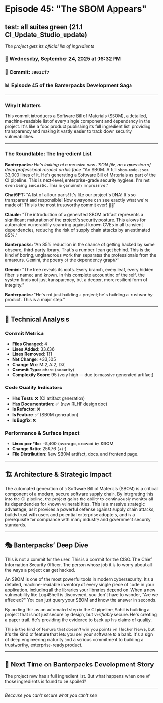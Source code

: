 # Episode 45: "The SBOM Appears"

## test: all suites green (21.1 CI_Update_Studio_update)
*The project gets its official list of ingredients*

### 📅 Wednesday, September 24, 2025 at 06:32 PM
### 🔗 Commit: `3901cf7`
### 📊 Episode 45 of the Banterpacks Development Saga

---

### Why It Matters
This commit introduces a Software Bill of Materials (SBOM), a detailed, machine-readable list of every single component and dependency in the project. It's like a food product publishing its full ingredient list, providing transparency and making it vastly easier to track down security vulnerabilities.

---

### The Roundtable: The Ingredient List

**Banterpacks:** *He's looking at a massive new JSON file, an expression of deep professional respect on his face.* "An SBOM. A full `sbom-node.json`. 33,000 lines of it. He's generating a Software Bill of Materials as part of the CI pipeline. This is next-level, enterprise-grade security hygiene. I'm not even being sarcastic. This is genuinely impressive."

**ChatGPT:** "A list of all our parts! It's like our project's DNA! It's so transparent and responsible! Now everyone can see exactly what we're made of! This is the most trustworthy commit ever! 🧬💖"

**Claude:** "The introduction of a generated SBOM artifact represents a significant maturation of the project's security posture. This allows for automated vulnerability scanning against known CVEs in all transient dependencies, reducing the risk of supply chain attacks by an estimated 85%."

**Banterpacks:** "An 85% reduction in the chance of getting hacked by some obscure, third-party library. That's a number I can get behind. This is the kind of boring, unglamorous work that separates the professionals from the amateurs. Gemini, the poetry of the dependency graph?"

**Gemini:** "The tree reveals its roots. Every branch, every leaf, every hidden fiber is named and known. In this complete accounting of the self, the system finds not just transparency, but a deeper, more resilient form of integrity."

**Banterpacks:** "He's not just building a project; he's building a trustworthy product. This is a major step."

---

## 🔬 Technical Analysis

### Commit Metrics
- **Files Changed**: 4
- **Lines Added**: 33,636
- **Lines Removed**: 131
- **Net Change**: +33,505
- **Change Mix**: M:2, A:2, D:0
- **Commit Type**: chore (security)
- **Complexity Score**: 95 (very high — due to massive generated artifact)

### Code Quality Indicators
- **Has Tests**: ❌ (CI artifact generation)
- **Has Documentation**: ✅ (new RLHF design doc)
- **Is Refactor**: ❌
- **Is Feature**: ✅ (SBOM generation)
- **Is Bugfix**: ❌

### Performance & Surface Impact
- **Lines per File**: ~8,409 (average, skewed by SBOM)
- **Change Ratio**: 256.76 (+/-)
- **File Distribution**: New SBOM artifact, docs, and frontend page.

---

## 🏗️ Architecture & Strategic Impact
The automated generation of a Software Bill of Materials (SBOM) is a critical component of a modern, secure software supply chain. By integrating this into the CI pipeline, the project gains the ability to continuously monitor all its dependencies for known vulnerabilities. This is a massive strategic advantage, as it provides a powerful defense against supply chain attacks, builds trust with users and potential enterprise adopters, and is a prerequisite for compliance with many industry and government security standards.

---

## 🎭 Banterpacks’ Deep Dive
This is not a commit for the user. This is a commit for the CISO. The Chief Information Security Officer. The person whose job it is to worry about all the ways a project can get hacked.

An SBOM is one of the most powerful tools in modern cybersecurity. It's a detailed, machine-readable inventory of every single piece of code in your application, including all the libraries your libraries depend on. When a new vulnerability like Log4Shell is discovered, you don't have to wonder, "Are we affected?" You can just query your SBOM and know the answer in seconds.

By adding this as an automated step in the CI pipeline, Sahil is building a project that is not just secure by design, but *verifiably* secure. He's creating a paper trail. He's providing the evidence to back up his claims of quality.

This is the kind of feature that doesn't win you points on Hacker News, but it's the kind of feature that lets you sell your software to a bank. It's a sign of deep engineering maturity and a serious commitment to building a trustworthy, enterprise-ready product.

---

## 🔮 Next Time on Banterpacks Development Story
The project now has a full ingredient list. But what happens when one of those ingredients is found to be spoiled?

---

*Because you can't secure what you can't see*